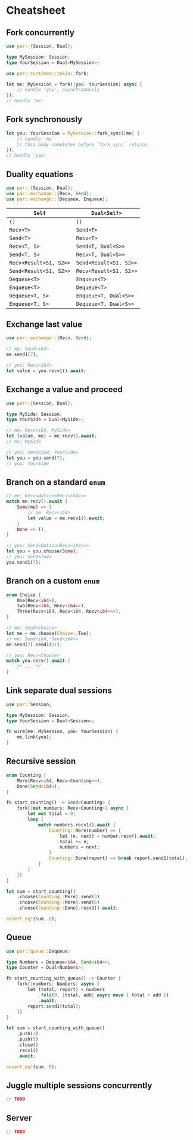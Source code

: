 # Cheatsheet

## Fork concurrently

```rust
use par::{Session, Dual};

type MySession: Session;
type YourSession = Dual<MySession>;

use par::runtimes::tokio::fork;

let me: MySession = fork(|you: YourSession| async {
    // handle 'you', asynchronously
});
// handle 'me'
```

## Fork synchronously

```rust
let you: YourSession = MySession::fork_sync(|me| {
    // handle 'me'
    // this body completes before `fork_sync` returns
});
// handle 'you'
```

## Duality equations

```rust
use par::{Session, Dual};
use par::exchange::{Recv, Send};
use par::exchange::{Dequeue, Enqueue};
```

| `Self` | `Dual<Self>` |
| --- | --- |
| `()` | `()` |
| `Recv<T>` | `Send<T>` |
| `Send<T>` | `Recv<T>` |
| `Recv<T, S>` | `Send<T, Dual<S>>` |
| `Send<T, S>` | `Recv<T, Dual<S>>` |
| `Recv<Result<S1, S2>>` | `Send<Result<S1, S2>>` |
| `Send<Result<S1, S2>>` | `Recv<Result<S1, S2>>` |
| `Dequeue<T>` | `Enqueue<T>` |
| `Enqueue<T>` | `Dequeue<T>` |
| `Dequeue<T, S>` | `Enqueue<T, Dual<S>>` |
| `Enqueue<T, S>` | `Dequeue<T, Dual<S>>` |

## Exchange last value

```rust
use par::exchange::{Recv, Send};
```

```rust
// me: Send<i64>
me.send1(7);
```

```rust
// you: Recv<i64>
let value = you.recv1().await;
```

## Exchange a value and proceed

```rust
use par::{Session, Dual};

type MySide: Session;
type YourSide = Dual<MySide>;
```

```rust
// me: Recv<i64, MySide>
let (value, me) = me.recv().await;
// me: MySide
```

```rust
// you: Send<i64, YourSide>
let you = you.send(7);
// you: YourSide
```

## Branch on a standard <code>enum</code>

```rust
// me: Recv<Option<Recv<i64>>>
match me.recv().await {
    Some(me) => {
        // me: Recv<i64>
        let value = me.recv1().await;
    }
    None => (),
}
```

```rust
// you: Send<Option<Recv<i64>>>
let you = you.choose(Some);
// you: Send<i64>
you.send1(7);
```

## Branch on a custom <code>enum</code>

```rust
enum Choice {
    One(Recv<i64>),
    Two(Recv<i64, Recv<i64>>),
    Three(Recv<i64, Recv<i64, Recv<i64>>>),
}
```

```rust
// me: Send<Choice>
let me = me.choose(Choice::Two);
// me: Send<i64, Send<i64>>
me.send(7).send1(11);
```

```rust
// you: Recv<Choice>
match you.recv().await {
    /* ... */
}
```

## Link separate dual sessions

```rust
use par::Session;

type MySession: Session;
type YourSession = Dual<Session>;

fn wire(me: MySession, you: YourSession) {
    me.link(you);
}
```

## Recursive session

```rust
enum Counting {
    More(Recv<i64, Recv<Counting>>),
    Done(Send<i64>),
}

fn start_counting() -> Send<Counting> {
    fork(|mut numbers: Recv<Counting>| async {
        let mut total = 0;
        loop {
            match numbers.recv1().await {
                Counting::More(number) => {
                    let (n, next) = number.recv().await;
                    total += n;
                    numbers = next;
                }
                Counting::Done(report) => break report.send1(total),
            }
        }
    })
}
```

```rust
let sum = start_counting()
    .choose(Counting::More).send(3)
    .choose(Counting::More).send(5)
    .choose(Counting::Done).recv1().await;

assert_eq!(sum, 8);
```

## Queue

```rust
use par::queue::Dequeue;

type Numbers = Dequeue<i64, Send<i64>>;
type Counter = Dual<Numbers>;

fn start_counting_with_queue() -> Counter {
    fork(|numbers: Numbers| async {
        let (total, report) = numbers
            .fold(0, |total, add| async move { total + add })
            .await;
        report.send1(total);
    })
}
```

```rust
let sum = start_counting_with_queue()
    .push(3)
    .push(5)
    .close()
    .recv1()
    .await;

assert_eq!(sum, 8);
```

## Juggle multiple sessions concurrently

```rust
// TODO
```

## Server

```rust
// TODO
```
